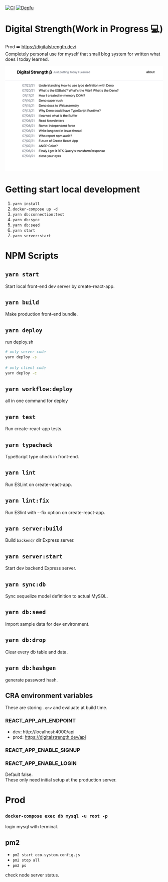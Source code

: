 [![CI](https://github.com/laststance/digital-strength/actions/workflows/ci.yml/badge.svg)](https://github.com/laststance/digital-strength/actions/workflows/ci.yml)
[![Depfu](https://badges.depfu.com/badges/21dd00bdaefaebe1957173b9bb2eba6f/overview.svg)](https://depfu.com/github/laststance/digital-strength?project_id=17741)

# Digital Strength(Work in Progress 💻)

Prod ➡️ https://digitalstrength.dev/  
Completely personal use for myself that small blog system for written what does I today learned.

![img](./image.png)


# Getting start local development

1. `yarn install`
2. `docker-compose up -d`
3. `yarn db:connection:test`
4. `yarn db:sync`
5. `yarn db:seed`
6. `yarn start`
7. `yarn server:start`

# NPM Scripts

## `yarn start`

Start local front-end dev server by create-react-app.

## `yarn build`

Make production front-end bundle.

## `yarn deploy`

run deploy.sh

```bash
# only server code
yarn deploy -s

# only client code
yarn deploy -c
```

## `yarn workflow:deploy`

all in one command for deploy

## `yarn test`

Run create-react-app tests.

## `yarn typecheck`

TypeScript type check in front-end.

## `yarn lint`

Run ESLint on create-react-app.

## `yarn lint:fix`

Run ESlint with --fix option on create-react-app.

## `yarn server:build`

Build `backend/` dir Express server.

## `yarn server:start`

Start dev backend Express server.

## `yarn sync:db`

Sync sequelize model definition to actual MySQL.

## `yarn db:seed`

Import sample data for dev environment.

## `yarn db:drop`

Clear every db table and data.

## `yarn db:hashgen`

generate password hash.

## CRA environment variables
These are storing `.env` and evaluate at build time.

### REACT_APP_API_ENDPOINT
- dev: http://localhost:4000/api
- prod: https://digitalstrength.dev/api


### REACT_APP_ENABLE_SIGNUP
### REACT_APP_ENABLE_LOGIN

Default false.  
These only need initial setup at the production server. 

# Prod

### `docker-compose exec db mysql -u root -p`

login mysql with terminal.

## pm2

- `pm2 start eco.system.config.js`
- `pm2 stop all`
- `pm2 ps`

check node server status.
